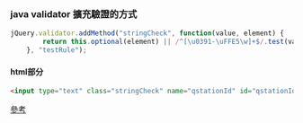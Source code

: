     
    
### java validator 擴充驗證的方式
    


```javascript
jQuery.validator.addMethod("stringCheck", function(value, element) {      
        return this.optional(element) || /^[\u0391-\uFFE5\w]+$/.test(value);      
	}, "testRule");   
```
    
#### html部分
```html 
<input type="text" class="stringCheck" name="qstationId" id="qstationId"/>
```
[參考](http://bassistance.de/jquery-plugins/jquery-plugin-validation)
